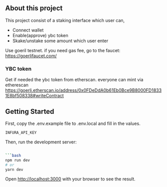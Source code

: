 ## About this project

This project consist of a staking interface which user can,

- Connect wallet
- Enable(approve) ybc token
- Skake/unstake some amount which user enter

Use goeril testnet. if you need gas fee, go to the faucet: https://goerlifaucet.com/

### YBC token

Get if needed the ybc token from etherscan. everyone can mint via etherescan https://goerli.etherscan.io/address/0x0FDeDdA0b61Eb0Bce9B8000FD18331E8bf508338#writeContract


## Getting Started

First, copy the .env.example file to .env.local and fill in the values.

```
INFURA_API_KEY
```

Then, run the development server:

````bash

```bash
npm run dev
# or
yarn dev
````

Open [http://localhost:3000](http://localhost:3000) with your browser to see the result.
